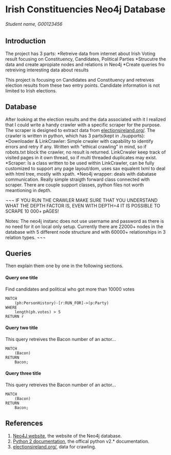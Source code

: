# Irish Constituencies Neo4j Database
###### Student name, G00123456

## Introduction
The project has 3 parts:
*Retreive data from internet about Irish Voting result focusing on Constituency, Candidates, Political Parties
*Strucutre the data and create apropiate nodes and relations in Neo4j
*Create queries fro retreiving interesting data about results

This project is focusing on Candidates and Constituency and retreives election results from these two entry points. Candidate information is not limited to Irish elections.


## Database
After looking at the election results and the data associated with it I realized that I could write a handy crawler with a specific scraper for the purpose. The scraper is designed to extract data from [electionsireland.org/](http://electionsireland.org/).
The crawler is written in python, which has 3 parts(kept in ./supports):
*Downloader & LinkCrawler: Simple crwaler with capability to identify errors and retry if any. Written with "ethical crawling" in mind, so if robots.txt block the crawler, no result is returned. LinkCrwaler keep track of visited pages in it own thread, so if multi threaded duplicates may exist.
*Scraper: Is a class written to be used within LinkCrawler, can be fully customized to support any page layout/dom, uses sax equalent lxml to deal with html tree, mostly with xpath.
*Neo4j wrapper: deals with dabatase communication. Really simple straigth forward class connected with scraper. 
There are couple support classes, python files not worth meantioning in depth.

¬¬¬
IF YOU RUN THE CRAWLER MAKE SURE THAT YOU UNDERSTAND WHAT THE DEPTH FACTOR IS, EVEN WITH DEPTH=4 IT IS POSSIBLE TO SCRAPE 10 000+ pAGES!

Notes:
The neo4j instanc does not use username and password as there is no need for it on local only setup.
Currently there are 22000+ nodes in the database with 5 different node structure and with 60000+ relationships in 3 relation types.
¬¬¬


## Queries
Then explain them one by one in the following sections.

#### Query one title
Find candidates and political who got more than 10000 votes
```cypher
MATCH 
	(ph:PersonHistory)-[r:RUN_FOR]->(p:Party)
WHERE
	length(ph.votes) > 5
RETURN r
```

#### Query two title
This query retreives the Bacon number of an actor...
```cypher
MATCH
	(Bacon)
RETURN
	Bacon;
```

#### Query three title
This query retreives the Bacon number of an actor...
```cypher
MATCH
	(Bacon)
RETURN
	Bacon;
```

## References
1. [Neo4J website](http://neo4j.com/), the website of the Neo4j database.
2. [Python 2 documentation](https://docs.python.org/2/), the offical python v2.* documentation.
3. [electionsireland.org/](http://electionsireland.org/), data for crawling.
